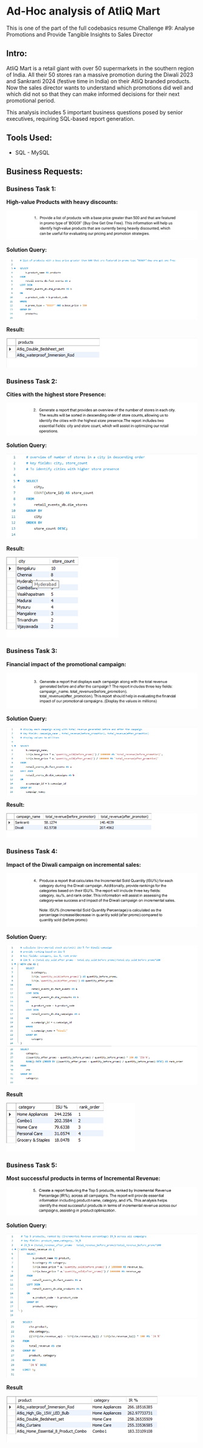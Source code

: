 # Ad-Hoc analysis of AtliQ Mart

This is one of the part of the full codebasics resume Challenge #9: Analyse Promotions and Provide Tangible Insights to Sales Director

## Intro:

AtliQ Mart is a retail giant with over 50 supermarkets in the southern region of India. All their 50 stores ran a massive promotion during the Diwali 2023 and Sankranti 2024 (festive time in India) on their AtliQ branded products. Now the sales director wants to understand which promotions did well and which did not so that they can make informed decisions for their next promotional period.

This analysis includes 5 important business questions posed by senior executives, requiring SQL-based report generation.

## Tools Used:
* SQL - MySQL

## Business Requests:

### Business Task 1:
**High-value Products with heavy discounts:**

![business_request_1](/Ad_hoc_analysis_AtiQ_Mart/Images/task/business_request_1.PNG)

**Solution Query:**

![business_request_1 sql](/Ad_hoc_analysis_AtiQ_Mart/Images/sql_queries/Business_request_1_sql.PNG)

**Result:**

![business_request_1 result](/Ad_hoc_analysis_AtiQ_Mart/Images/result/Business_request_1_result.PNG)

### Business Task 2:
**Cities with the highest store Presence:**

![business_request_2](/Ad_hoc_analysis_AtiQ_Mart/Images/task/business_request_2.PNG)

**Solution Query:**

![business_request_2 sql](/Ad_hoc_analysis_AtiQ_Mart/Images/sql_queries/Business_request_2_sql.PNG)

**Result:**

![business_request_2 result](/Ad_hoc_analysis_AtiQ_Mart/Images/result/Business_request_2_result.PNG)

### Business Task 3:
**Financial impact of the promotional campaign:**

![business_request_3](/Ad_hoc_analysis_AtiQ_Mart/Images/task/business_request_3.PNG)

**Solution Query:**

![business_request_3 sql](/Ad_hoc_analysis_AtiQ_Mart/Images/sql_queries/Business_request_3_sql.PNG)

**Result:**

![business_request_3 result](/Ad_hoc_analysis_AtiQ_Mart/Images/result/Business_request_3_result.PNG)

### Business Task 4:
**Impact of the Diwali campaign on incremental sales:**

![business_request_4](/Ad_hoc_analysis_AtiQ_Mart/Images/task/business_request_4.PNG)

**Solution Query:**

![business_request_4-1 sql](/Ad_hoc_analysis_AtiQ_Mart/Images/sql_queries/Business_request_4-1_sql.PNG)
![business_request_4-2 sql](/Ad_hoc_analysis_AtiQ_Mart/Images/sql_queries/Business_request_4-2_sql.PNG)

**Result**

![business_request_4 result](/Ad_hoc_analysis_AtiQ_Mart/Images/result/Business_request_4_result.PNG)

### Business Task 5:
**Most successful products in terms of Incremental Revenue:**

![business_request_5](/Ad_hoc_analysis_AtiQ_Mart/Images/task/business_request_5.PNG)

**Solution Query:**

![business_request_5-1 sql](/Ad_hoc_analysis_AtiQ_Mart/Images/sql_queries/Business_request_5-1_sql.PNG)
![business_request_5-2 sql](/Ad_hoc_analysis_AtiQ_Mart/Images/sql_queries/Business_request_5-2_sql.PNG)

**Result**

![business_request_5 result](/Ad_hoc_analysis_AtiQ_Mart/Images/result/Business_request_5_result.PNG)

